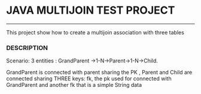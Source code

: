 # JAVA MULTIJOIN TEST PROJECT
***
 This project show how to create a multijoin association with three tables
 
### DESCRIPTION
Scenario: 3 entities : GrandParent ->1-N->Parent->1-N->Child.

GrandParent is connected with parent sharing the PK , Parent and Child are connected sharing THREE keys: fk, the pk used for connected with GrandParent and another fk that is a simple String data

